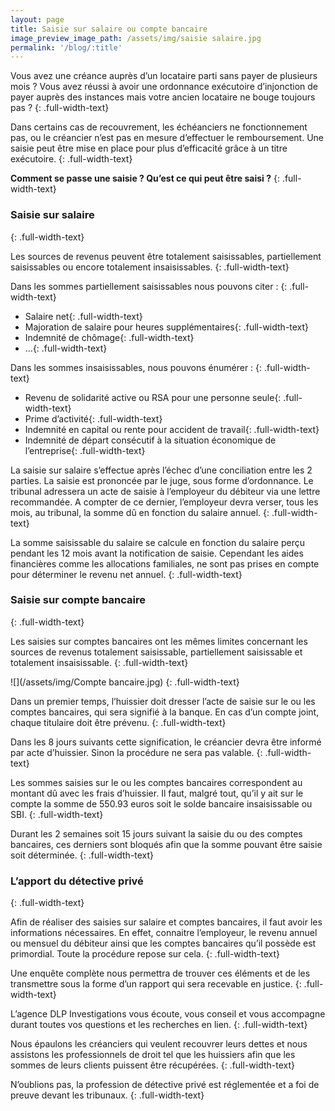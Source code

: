 ```yaml
---
layout: page
title: Saisie sur salaire ou compte bancaire
image_preview_image_path: /assets/img/saisie salaire.jpg
permalink: '/blog/:title'
---
```


Vous avez une cr&eacute;ance aupr&egrave;s d’un locataire parti sans payer de plusieurs mois ? Vous avez r&eacute;ussi &agrave; avoir une ordonnance ex&eacute;cutoire d’injonction de payer aupr&egrave;s des instances mais votre ancien locataire ne bouge toujours pas ?
{: .full-width-text}

Dans certains cas de recouvrement, les &eacute;ch&eacute;anciers ne fonctionnement pas, ou le cr&eacute;ancier n’est pas en mesure d’effectuer le remboursement. Une saisie peut &ecirc;tre mise en place pour plus d’efficacit&eacute; gr&acirc;ce &agrave; un titre ex&eacute;cutoire.
{: .full-width-text}

**Comment se passe une saisie ? Qu’est ce qui peut &ecirc;tre saisi ?**
{: .full-width-text}

### Saisie sur salaire
{: .full-width-text}

Les sources de revenus peuvent &ecirc;tre totalement saisissables, partiellement saisissables ou encore totalement insaisissables.
{: .full-width-text}

Dans les sommes partiellement saisissables nous pouvons citer :
{: .full-width-text}

* Salaire net{: .full-width-text}
* Majoration de salaire pour heures suppl&eacute;mentaires{: .full-width-text}
* Indemnit&eacute; de ch&ocirc;mage{: .full-width-text}
* …{: .full-width-text}

Dans les sommes insaisissables, nous pouvons &eacute;num&eacute;rer :
{: .full-width-text}

* Revenu de solidarit&eacute; active ou RSA pour une personne seule{: .full-width-text}
* Prime d’activit&eacute;{: .full-width-text}
* Indemnit&eacute; en capital ou rente pour accident de travail{: .full-width-text}
* Indemnit&eacute; de d&eacute;part cons&eacute;cutif &agrave; la situation &eacute;conomique de l’entreprise{: .full-width-text}

La saisie sur salaire s’effectue apr&egrave;s l’&eacute;chec d’une conciliation entre les 2 parties. La saisie est prononc&eacute;e par le juge, sous forme d’ordonnance. Le tribunal adressera un acte de saisie &agrave; l’employeur du d&eacute;biteur via une lettre recommand&eacute;e. A compter de ce dernier, l’employeur devra verser, tous les mois, au tribunal, la somme d&ucirc; en fonction du salaire annuel.
{: .full-width-text}

La somme saisissable du salaire se calcule en fonction du salaire per&ccedil;u pendant les 12 mois avant la notification de saisie. Cependant les aides financi&egrave;res comme les allocations familiales, ne sont pas prises en compte pour d&eacute;terminer le revenu net annuel.
{: .full-width-text}

### Saisie sur compte bancaire
{: .full-width-text}

Les saisies sur comptes bancaires ont les m&ecirc;mes limites concernant les sources de revenus totalement saisissable, partiellement saisissable et totalement insaisissable.
{: .full-width-text}

![](/assets/img/Compte bancaire.jpg)
{: .full-width-text}

Dans un premier temps, l’huissier doit dresser l’acte de saisie sur le ou les comptes bancaires, qui sera signifi&eacute; &agrave; la banque. En cas d’un compte joint, chaque titulaire doit &ecirc;tre pr&eacute;venu.
{: .full-width-text}

Dans les 8 jours suivants cette signification, le cr&eacute;ancier devra &ecirc;tre inform&eacute; par acte d’huissier. Sinon la proc&eacute;dure ne sera pas valable.
{: .full-width-text}

Les sommes saisies sur le ou les comptes bancaires correspondent au montant d&ucirc; avec les frais d’huissier. Il faut, malgr&eacute; tout, qu’il y ait sur le compte la somme de 550.93 euros soit le solde bancaire insaisissable ou SBI.
{: .full-width-text}

Durant les 2 semaines soit 15 jours suivant la saisie du ou des comptes bancaires, ces derniers sont bloqu&eacute;s afin que la somme pouvant &ecirc;tre saisie soit d&eacute;termin&eacute;e.
{: .full-width-text}

### L’apport du d&eacute;tective priv&eacute;
{: .full-width-text}

Afin de r&eacute;aliser des saisies sur salaire et comptes bancaires, il faut avoir les informations n&eacute;cessaires. En effet, connaitre l’employeur, le revenu annuel ou mensuel du d&eacute;biteur ainsi que les comptes bancaires qu’il poss&egrave;de est primordial. Toute la proc&eacute;dure repose sur cela.
{: .full-width-text}

Une enqu&ecirc;te compl&egrave;te nous permettra de trouver ces &eacute;l&eacute;ments et de les transmettre sous la forme d’un rapport qui sera recevable en justice.
{: .full-width-text}

L’agence DLP Investigations vous &eacute;coute, vous conseil et vous accompagne durant toutes vos questions et les recherches en lien.
{: .full-width-text}

Nous &eacute;paulons les cr&eacute;anciers qui veulent recouvrer leurs dettes et nous assistons les professionnels de droit tel que les huissiers afin que les sommes de leurs clients puissent &ecirc;tre r&eacute;cup&eacute;r&eacute;es.
{: .full-width-text}

N’oublions pas, la profession de d&eacute;tective priv&eacute; est r&eacute;glement&eacute;e et a foi de preuve devant les tribunaux.
{: .full-width-text}